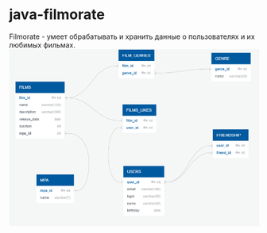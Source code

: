 # java-filmorate
Filmorate - умеет обрабатывать и хранить данные о пользователях и их любимых фильмах.
![bd_scheme](./java-filmorate-bd-scheme.png)